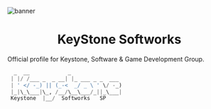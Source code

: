 ![banner](https://github.com/KeystoneSoftworks/.github/blob/main/assets/KeystoneSoftworksBanner.png)

<div align="center">
<h1> KeyStone Softworks </h1>
</div>

Official profile for Keystone, Software & Game Development Group.


```py
  _  __            _                
 | |/ /___ _  _ __| |_ ___ _ _  ___ 
 | ' </ -_) || (_-<  _/ _ \ ' \/ -_)
 |_|\_\___|\_, /__/\__\___/_||_\___|
 Keystone  |__/  Softworks   SP
```
